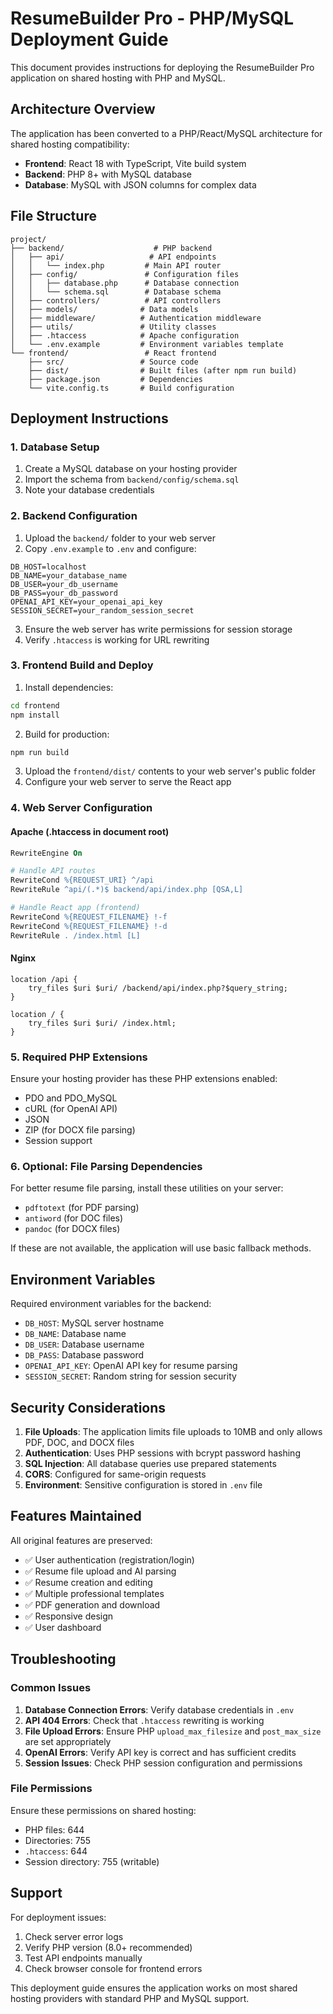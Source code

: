 # ResumeBuilder Pro - PHP/MySQL Deployment Guide

This document provides instructions for deploying the ResumeBuilder Pro application on shared hosting with PHP and MySQL.

## Architecture Overview

The application has been converted to a PHP/React/MySQL architecture for shared hosting compatibility:

- **Frontend**: React 18 with TypeScript, Vite build system
- **Backend**: PHP 8+ with MySQL database
- **Database**: MySQL with JSON columns for complex data

## File Structure

```
project/
├── backend/                    # PHP backend
│   ├── api/                   # API endpoints
│   │   └── index.php         # Main API router
│   ├── config/               # Configuration files
│   │   ├── database.php      # Database connection
│   │   └── schema.sql        # Database schema
│   ├── controllers/          # API controllers
│   ├── models/              # Data models
│   ├── middleware/          # Authentication middleware
│   ├── utils/               # Utility classes
│   ├── .htaccess            # Apache configuration
│   └── .env.example         # Environment variables template
└── frontend/                 # React frontend
    ├── src/                 # Source code
    ├── dist/                # Built files (after npm run build)
    ├── package.json         # Dependencies
    └── vite.config.ts       # Build configuration
```

## Deployment Instructions

### 1. Database Setup

1. Create a MySQL database on your hosting provider
2. Import the schema from `backend/config/schema.sql`
3. Note your database credentials

### 2. Backend Configuration

1. Upload the `backend/` folder to your web server
2. Copy `.env.example` to `.env` and configure:

```env
DB_HOST=localhost
DB_NAME=your_database_name
DB_USER=your_db_username
DB_PASS=your_db_password
OPENAI_API_KEY=your_openai_api_key
SESSION_SECRET=your_random_session_secret
```

3. Ensure the web server has write permissions for session storage
4. Verify `.htaccess` is working for URL rewriting

### 3. Frontend Build and Deploy

1. Install dependencies:
```bash
cd frontend
npm install
```

2. Build for production:
```bash
npm run build
```

3. Upload the `frontend/dist/` contents to your web server's public folder
4. Configure your web server to serve the React app

### 4. Web Server Configuration

#### Apache (.htaccess in document root)

```apache
RewriteEngine On

# Handle API routes
RewriteCond %{REQUEST_URI} ^/api
RewriteRule ^api/(.*)$ backend/api/index.php [QSA,L]

# Handle React app (frontend)
RewriteCond %{REQUEST_FILENAME} !-f
RewriteCond %{REQUEST_FILENAME} !-d
RewriteRule . /index.html [L]
```

#### Nginx

```nginx
location /api {
    try_files $uri $uri/ /backend/api/index.php?$query_string;
}

location / {
    try_files $uri $uri/ /index.html;
}
```

### 5. Required PHP Extensions

Ensure your hosting provider has these PHP extensions enabled:

- PDO and PDO_MySQL
- cURL (for OpenAI API)
- JSON
- ZIP (for DOCX file parsing)
- Session support

### 6. Optional: File Parsing Dependencies

For better resume file parsing, install these utilities on your server:

- `pdftotext` (for PDF parsing)
- `antiword` (for DOC files)
- `pandoc` (for DOCX files)

If these are not available, the application will use basic fallback methods.

## Environment Variables

Required environment variables for the backend:

- `DB_HOST`: MySQL server hostname
- `DB_NAME`: Database name
- `DB_USER`: Database username
- `DB_PASS`: Database password
- `OPENAI_API_KEY`: OpenAI API key for resume parsing
- `SESSION_SECRET`: Random string for session security

## Security Considerations

1. **File Uploads**: The application limits file uploads to 10MB and only allows PDF, DOC, and DOCX files
2. **Authentication**: Uses PHP sessions with bcrypt password hashing
3. **SQL Injection**: All database queries use prepared statements
4. **CORS**: Configured for same-origin requests
5. **Environment**: Sensitive configuration is stored in `.env` file

## Features Maintained

All original features are preserved:

- ✅ User authentication (registration/login)
- ✅ Resume file upload and AI parsing
- ✅ Resume creation and editing
- ✅ Multiple professional templates
- ✅ PDF generation and download
- ✅ Responsive design
- ✅ User dashboard

## Troubleshooting

### Common Issues

1. **Database Connection Errors**: Verify database credentials in `.env`
2. **API 404 Errors**: Check that `.htaccess` rewriting is working
3. **File Upload Errors**: Ensure PHP `upload_max_filesize` and `post_max_size` are set appropriately
4. **OpenAI Errors**: Verify API key is correct and has sufficient credits
5. **Session Issues**: Check PHP session configuration and permissions

### File Permissions

Ensure these permissions on shared hosting:

- PHP files: 644
- Directories: 755
- `.htaccess`: 644
- Session directory: 755 (writable)

## Support

For deployment issues:

1. Check server error logs
2. Verify PHP version (8.0+ recommended)
3. Test API endpoints manually
4. Check browser console for frontend errors

This deployment guide ensures the application works on most shared hosting providers with standard PHP and MySQL support.